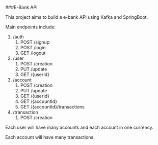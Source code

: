 ###E-Bank API

This project aims to build a e-bank API using Kafka and SpringBoot.

Main endpoints include:
1. /auth 
    1. POST /signup 
    2. POST /login
    3. GET /logout
2. /user
    1. POST /creation
    2. PUT /update
    3. GET /{userId}
3. /account
    1. POST /creation
    2. PUT /update
    3. GET /{userId}
    4. GET /{accountId}
    5. GET /{accountId}/transactions
4. /transaction
    1. POST /creation
    
    
Each user will have many accounts and each account in one currency.

Each account will have many transactions.

